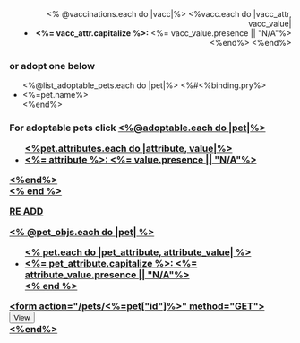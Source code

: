 <div align="right">
  <% @vaccinations.each do |vacc|%>
    <%vacc.each do |vacc_attr, vacc_value|
      <li><strong><%= vacc_attr.capitalize %>:</strong> <%= vacc_value.presence || "N/A"%></li>
    <%end%>
  <%end%>
</div>

<h3>or adopt one below</h3>
<ul>
  <%@list_adoptable_pets.each do |pet|%>
    <%#<%binding.pry%>
    <li><%=pet.name%></li>
  <%end%>
</ul>


<h3>For adoptable pets click <a href="/adoption-page"</h3>
<%@adoptable.each do |pet|%>
  <ul>
  <%pet.attributes.each do |attribute, value|%>
    <li><strong><%= attribute %>:</strong> <%= value.presence || "N/A"%></li>
  </ul>
  <%end%><br>
<% end %>



RE ADD

<% @pet_objs.each do |pet| %>
    <ul>
    <% pet.each do |pet_attribute, attribute_value| %>
      <li><strong><%= pet_attribute.capitalize %>:</strong> <%= attribute_value.presence || "N/A"%></li>
    <% end %>
    </ul>
    <form action="/pets/<%=pet["id"]%>" method="GET">
      <input type="submit" value="View">
    </form><br>
  <%end%>